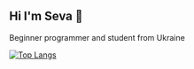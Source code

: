 ## Hi I'm Seva 👋

Beginner programmer and student from Ukraine 

[![Top Langs](https://github-readme-stats.vercel.app/api/top-langs/?username=akirivsev)](https://github.com/anuraghazra/github-readme-stats)
